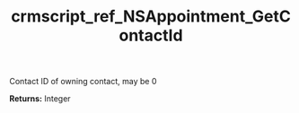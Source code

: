 ﻿---
title: crmscript_ref_NSAppointment_GetContactId
description: Integer NSAppointment.GetContactId()
intellisense: NSAppointment.GetContactId
keywords: NSAppointment, GetContactId
so.topic: reference
---

Contact ID of owning contact, may be 0

**Returns:** Integer


